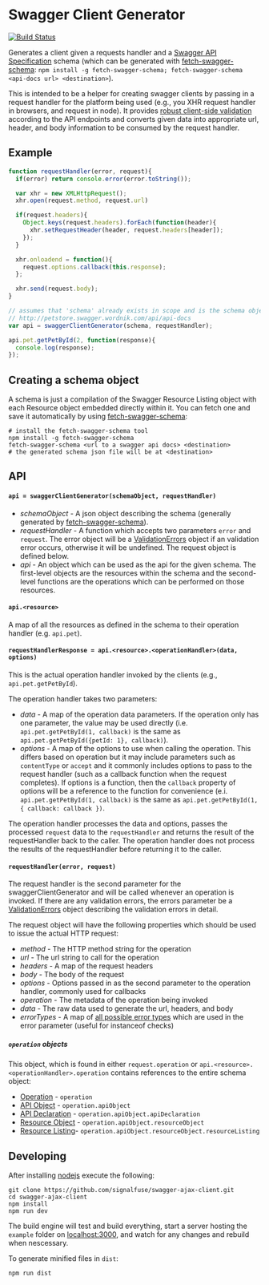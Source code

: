 # Swagger Client Generator
[![Build Status](https://travis-ci.org/signalfuse/swagger-client-generator.svg?branch=master)](https://travis-ci.org/signalfuse/swagger-client-generator)

Generates a client given a requests handler and a [Swagger API Specification](https://github.com/wordnik/swagger-spec/blob/master/versions/1.2.md) schema (which can be generated with [fetch-swagger-schema](https://github.com/signalfuse/fetch-swagger-schema): `npm install -g fetch-swagger-schema; fetch-swagger-schema <api-docs url> <destination>`).

This is intended to be a helper for creating swagger clients by passing in a request handler for the platform being used (e.g., you XHR request handler in browsers, and request in node). It provides [robust client-side validation](https://github.com/signalfuse/swagger-validate) according to the API endpoints and converts given data into appropriate url, header, and body information to be consumed by the request handler.

## Example
```js
function requestHandler(error, request){
  if(error) return console.error(error.toString());

  var xhr = new XMLHttpRequest();
  xhr.open(request.method, request.url)

  if(request.headers){
    Object.keys(request.headers).forEach(function(header){
      xhr.setRequestHeader(header, request.headers[header]);
    });
  }

  xhr.onloadend = function(){
    request.options.callback(this.response);
  };

  xhr.send(request.body);
}

// assumes that 'schema' already exists in scope and is the schema object for
// http://petstore.swagger.wordnik.com/api/api-docs 
var api = swaggerClientGenerator(schema, requestHandler);

api.pet.getPetById(2, function(response){
  console.log(response);
});
```
## Creating a schema object
A schema is just a compilation of the Swagger Resource Listing object with each Resource object embedded directly within it. You can fetch one and save it automatically by using [fetch-swagger-schema](https://github.com/signalfuse/fetch-swagger-schema):
```shell
# install the fetch-swagger-schema tool
npm install -g fetch-swagger-schema
fetch-swagger-schema <url to a swagger api docs> <destination>
# the generated schema json file will be at <destination>
```

## API
#### `api = swaggerClientGenerator(schemaObject, requestHandler)`
* *schemaObject* - A json object describing the schema (generally generated by [fetch-swagger-schema](https://github.com/signalfuse/fetch-swagger-schema)).
* *requestHandler* - A function which accepts two parameters `error` and `request`. The error object will be a [ValidationErrors](https://github.com/signalfuse/swagger-validate#swaggervalidateerrorsvalidationerrors) object if an validation error occurs, otherwise it will be undefined. The request object is defined below.
* *api* - An object which can be used as the api for the given schema. The first-level objects are the resources within the schema and the second-level functions are the operations which can be performed on those resources.

#### `api.<resource>`
A map of all the resources as defined in the schema to their operation handler (e.g. `api.pet`).

#### `requestHandlerResponse = api.<resource>.<operationHandler>(data, options)`
This is the actual operation handler invoked by the clients (e.g., `api.pet.getPetById`).

The operation handler takes two parameters:
* *data* - A map of the operation data parameters. If the operation only has one parameter, the value may be used directly (i.e. `api.pet.getPetById(1, callback)` is the same as `api.pet.getPetById({petId: 1}, callback)`).
* *options* - A map of the options to use when calling the operation. This differs based on operation but it may include parameters such as `contentType` or `accept` and it commonly includes options to pass to the request handler (such as a callback function when the request completes). If options is a function, then the `callback` property of options will be a reference to the function for convenience (e.i. `api.pet.getPetById(1, callback)` is the same as `api.pet.getPetById(1, { callback: callback })`.

The operation handler processes the data and options, passes the processed `request` data to the `requestHandler` and returns the result of the requestHandler back to the caller. The operation handler does not process the results of the requestHandler before returning it to the caller. 

#### `requestHandler(error, request)`
The request handler is the second parameter for the swaggerClientGenerator and will be called whenever an operation is invoked. If there are any validation errors, the errors parameter be a [ValidationErrors](https://github.com/signalfuse/swagger-validate#swaggervalidateerrorsvalidationerrors) object describing the validation errors in detail.

The request object will have the following properties which should be used to issue the actual HTTP request:
* *method* - The HTTP method string for the operation
* *url* - The url string to call for the operation
* *headers* - A map of the request headers
* *body* - The body of the request
* *options* - Options passed in as the second parameter to the operation handler, commonly used for callbacks
* *operation* - The metadata of the operation being invoked
* *data* - The raw data used to generate the url, headers, and body
* *errorTypes* - A map of [all possible error types](https://github.com/signalfuse/swagger-validate#swaggervalidateerrorsvalidationerrors) which are used in the error parameter (useful for instanceof checks)

##### `operation` objects
This object, which is found in either `request.operation` or `api.<resource>.<operationHandler>.operation` contains references to the entire schema object:
* [Operation](https://github.com/wordnik/swagger-spec/blob/master/versions/1.2.md#523-operation-object) - `operation`
* [API Object](https://github.com/wordnik/swagger-spec/blob/master/versions/1.2.md#522-api-object) - `operation.apiObject`
* [API Declaration](https://github.com/wordnik/swagger-spec/blob/master/versions/1.2.md#52-api-declaration) - `operation.apiObject.apiDeclaration`
* [Resource Object](https://github.com/wordnik/swagger-spec/blob/master/versions/1.2.md#512-resource-object) - `operation.apiObject.resourceObject`
* [Resource Listing](https://github.com/wordnik/swagger-spec/blob/master/versions/1.2.md#51-resource-listing)- `operation.apiObject.resourceObject.resourceListing`

## Developing
After installing [nodejs](http://nodejs.org) execute the following:

```shell
git clone https://github.com/signalfuse/swagger-ajax-client.git
cd swagger-ajax-client
npm install
npm run dev
```
The build engine will test and build everything, start a server hosting the `example` folder on [localhost:3000](http://localhost:3000), and watch for any changes and rebuild when nescessary.

To generate minified files in `dist`:
```shell
npm run dist
```